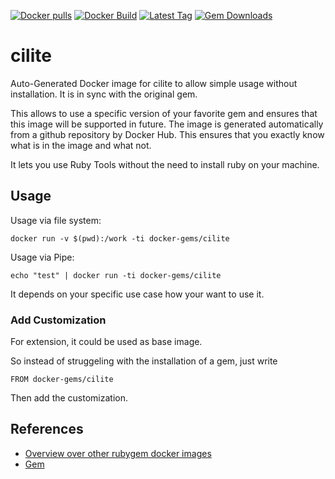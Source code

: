 [![Docker pulls](https://img.shields.io/docker/pulls/rubygem/cilite.svg)](https://hub.docker.com/r/rubygem/cilite/)
[![Docker Build](https://img.shields.io/docker/automated/rubygem/cilite.svg)](https://hub.docker.com/r/rubygem/cilite/)
[![Latest Tag](https://img.shields.io/github/tag/docker-rubygem/cilite.svg)](https://hub.docker.com/r/rubygem/cilite/)
[![Gem Downloads](https://img.shields.io/gem/dt/cilite.svg)](https://rubygems.org/gems/cilite/)
# cilite

Auto-Generated Docker image for cilite to allow simple usage without installation.
It is in sync with the original gem.

This allows to use a specific version of your favorite gem and ensures that this image will be supported in future.
The image is generated automatically from a github repository by Docker Hub.
This ensures that you exactly know what is in the image and what not.

It lets you use Ruby Tools without the need to install ruby on your machine.

## Usage

Usage via file system:

`docker run -v $(pwd):/work -ti docker-gems/cilite`

Usage via Pipe:

`echo "test" | docker run -ti docker-gems/cilite`

It depends on your specific use case how your want to use it.

### Add Customization

For extension, it could be used as base image.

So instead of struggeling with the installation of a gem, just write

`FROM docker-gems/cilite`

Then add the customization.

## References

 - [Overview over other rubygem docker images](https://github.com/thinkbot/docker-rubygem)
 - [Gem](https://rubygems.org/gems/cilite/)

